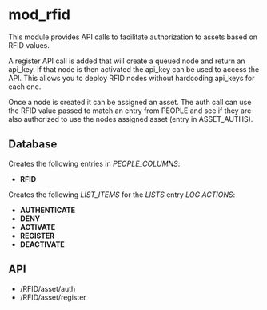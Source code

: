 mod_rfid
===========

This module provides API calls to facilitate authorization to assets based on RFID values.  

A register API call is added that will create a queued node and return an api_key.  If that node is then activated the api_key can be used to access the API.  This allows you to deploy RFID nodes without hardcoding api_keys for each one.

Once a node is created it can be assigned an asset.  The auth call can use the RFID value passed to match an entry from PEOPLE and see if they are also authorized to use the nodes assigned asset (entry in ASSET_AUTHS).


Database
--------

Creates the following entries in *PEOPLE_COLUMNS*: 
- **RFID**

Creates the following *LIST_ITEMS* for the *LISTS* entry *LOG ACTIONS*: 
- **AUTHENTICATE**
- **DENY**
- **ACTIVATE**
- **REGISTER**
- **DEACTIVATE**


API
---

- /RFID/asset/auth
- /RFID/asset/register
